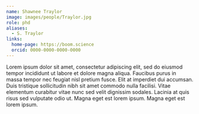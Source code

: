 ```yaml
---
name: Shawnee Traylor
image: images/people/Traylor.jpg
role: phd
aliases:
  - S. Traylor
links:
  home-page: https://boom.science
  orcid: 0000-0000-0000-0000
---
```


Lorem ipsum dolor sit amet, consectetur adipiscing elit, sed do eiusmod tempor incididunt ut labore et dolore magna aliqua.
Faucibus purus in massa tempor nec feugiat nisl pretium fusce.
Elit at imperdiet dui accumsan.
Duis tristique sollicitudin nibh sit amet commodo nulla facilisi.
Vitae elementum curabitur vitae nunc sed velit dignissim sodales.
Lacinia at quis risus sed vulputate odio ut.
Magna eget est lorem ipsum.
Magna eget est lorem ipsum.
